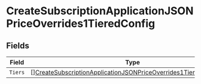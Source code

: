# CreateSubscriptionApplicationJSONPriceOverrides1TieredConfig


## Fields

| Field                                                                                                                                                               | Type                                                                                                                                                                | Required                                                                                                                                                            | Description                                                                                                                                                         |
| ------------------------------------------------------------------------------------------------------------------------------------------------------------------- | ------------------------------------------------------------------------------------------------------------------------------------------------------------------- | ------------------------------------------------------------------------------------------------------------------------------------------------------------------- | ------------------------------------------------------------------------------------------------------------------------------------------------------------------- |
| `Tiers`                                                                                                                                                             | [][CreateSubscriptionApplicationJSONPriceOverrides1TieredConfigTiers](../../models/operations/createsubscriptionapplicationjsonpriceoverrides1tieredconfigtiers.md) | :heavy_minus_sign:                                                                                                                                                  | N/A                                                                                                                                                                 |